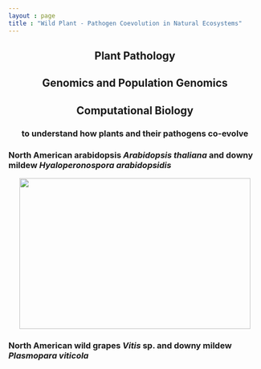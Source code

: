 ```yaml
---
layout : page
title : "Wild Plant - Pathogen Coevolution in Natural Ecosystems"
---
```


<h2 style="text-align: center;">Plant Pathology</h2> 
<h2 style="text-align: center;">Genomics and Population Genomics</h2> 
<h2 style="text-align: center;">Computational Biology</h2>

<h3 style="text-align: center;">to understand how plants and their pathogens co-evolve </h3>



### North American arabidopsis *Arabidopsis thaliana* and downy mildew *Hyaloperonospora arabidopsidis*

<p align="center">
  <img width="460" height="300" src="/assets/images/Gautam_Hpa_infectedPlant.JPG" >
</p>


###  North American wild grapes *Vitis* sp. and downy mildew *Plasmopara viticola* 


